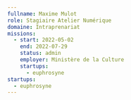 ```yaml
---
fullname: Maxime Mulot
role: Stagiaire Atelier Numérique
domaine: Intraprenariat
missions:
  - start: 2022-05-02
    end: 2022-07-29
    status: admin
    employer: Ministère de la Culture
    startups:
      - euphrosyne
startups:
  - euphrosyne
---
```

